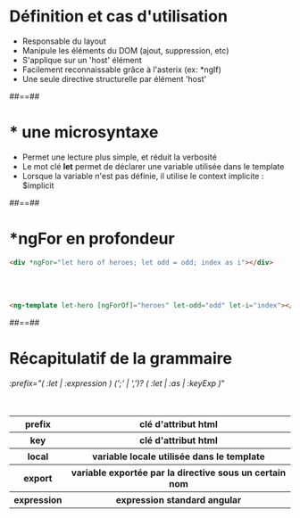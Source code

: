 <!-- .slide -->
# Définition et cas d'utilisation

- Responsable du layout
- Manipule les éléments du DOM (ajout, suppression, etc)
- S'applique sur un 'host' élément
- Facilement reconnaissable grâce à l'asterix (ex: *ngIf)
- Une seule directive structurelle par élément 'host'

##==##

<!-- .slide-->
# * une microsyntaxe

- Permet une lecture plus simple, et réduit la verbosité
- Le mot clé __let__ permet de déclarer une variable utilisée dans le template
- Lorsque la variable n'est pas définie, il utilise le context implicite : $implicit

##==##

<!-- .slide: class="with-code inconsolata" -->
# *ngFor en profondeur

```html
<div *ngFor="let hero of heroes; let odd = odd; index as i"></div>
```
<!-- .element: class="big-code" -->
<br/><br/>

```html
<ng-template let-hero [ngForOf]="heroes" let-odd="odd" let-i="index"></ng-template>
```
<!-- .element: class="big-code" -->

##==##

<!-- .slide: class="sfeir-basic-slide" -->
# Récapitulatif de la grammaire
<span class="bold important">*:prefix="( :let | :expression ) (';' | ',')? ( :let | :as | :keyExp )*"</span>
<br/><br/><br/>
<table>
    <t-body>
        <tr>
            <th>prefix</th>
            <th>clé d'attribut html</th>
        </tr>
         <tr>
            <th>key</th>
            <th>clé d'attribut html</th>
        </tr>
         <tr>
            <th>local</th>
            <th>variable locale utilisée dans le template</th>
        </tr>
         <tr>
            <th>export</th>
            <th>variable exportée par la directive sous un certain nom</th>
        </tr>
         <tr>
            <th>expression</th>
            <th>expression standard angular</th>
        </tr>
    </t-body>
</table>
